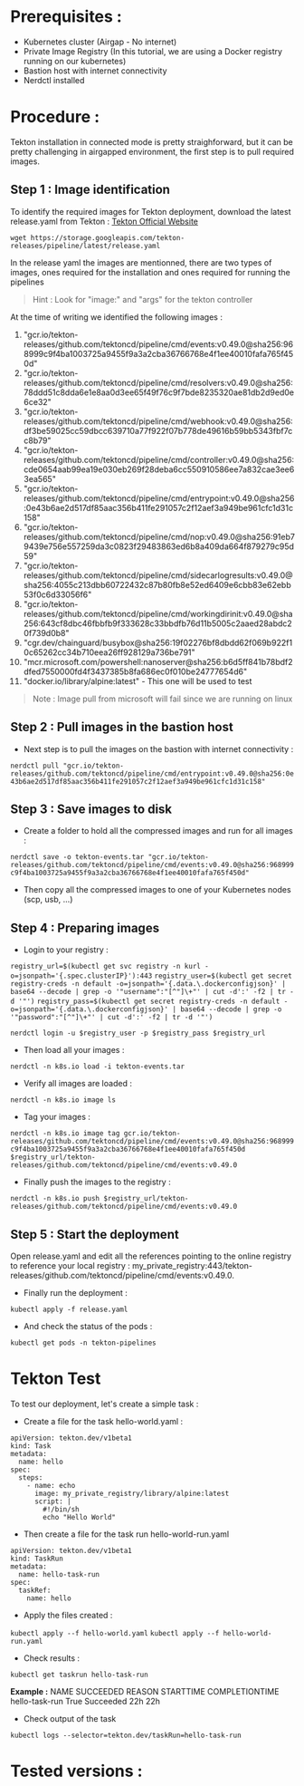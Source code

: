 # Prerequisites :
- Kubernetes cluster (Airgap - No internet)
- Private Image Registry (In this tutorial, we are using a Docker registry running on our kubernetes)
- Bastion host with internet connectivity
- Nerdctl installed

# Procedure : 
Tekton installation in connected mode is pretty straighforward, but it can be pretty challenging in airgapped environment, the first step is to pull required images.

## Step 1 : Image identification 
To identify the required images for Tekton deployment, download the latest release.yaml from Tekton :
[Tekton Official Website](https://tekton.dev/docs/installation/pipelines/)

`wget https://storage.googleapis.com/tekton-releases/pipeline/latest/release.yaml`

In the release yaml the images are mentionned, there are two types of images, ones required for the installation and ones required for running the pipelines 

> Hint : Look for "image:" and "args" for the tekton controller

At the time of writing we identified the following images :

1. "gcr.io/tekton-releases/github.com/tektoncd/pipeline/cmd/events:v0.49.0@sha256:968999c9f4ba1003725a9455f9a3a2cba36766768e4f1ee40010fafa765f450d"
2. "gcr.io/tekton-releases/github.com/tektoncd/pipeline/cmd/resolvers:v0.49.0@sha256:78ddd51c8dda6e1e8aa0d3ee65f49f76c9f7bde8235320ae81db2d9ed0e6ce32"
3. "gcr.io/tekton-releases/github.com/tektoncd/pipeline/cmd/webhook:v0.49.0@sha256:df3be59025cc59dbcc639710a77f922f07b778de49616b59bb5343fbf7cc8b79"
4. "gcr.io/tekton-releases/github.com/tektoncd/pipeline/cmd/controller:v0.49.0@sha256:cde0654aab99ea19e030eb269f28deba6cc550910586ee7a832cae3ee63ea565"
5. "gcr.io/tekton-releases/github.com/tektoncd/pipeline/cmd/entrypoint:v0.49.0@sha256:0e43b6ae2d517df85aac356b411fe291057c2f12aef3a949be961cfc1d31c158" 
6. "gcr.io/tekton-releases/github.com/tektoncd/pipeline/cmd/nop:v0.49.0@sha256:91eb79439e756e557259da3c0823f29483863ed6b8a409da664f879279c95d59" 
7. "gcr.io/tekton-releases/github.com/tektoncd/pipeline/cmd/sidecarlogresults:v0.49.0@sha256:4055c213dbb60722432c87b80fb8e52ed6409e6cbb83e62ebb53f0c6d33056f6" 
8. "gcr.io/tekton-releases/github.com/tektoncd/pipeline/cmd/workingdirinit:v0.49.0@sha256:643cf8dbc46fbbfb9f333628c33bbdfb76d11b5005c2aaed28abdc20f739d0b8"
9. "cgr.dev/chainguard/busybox@sha256:19f02276bf8dbdd62f069b922f10c65262cc34b710eea26ff928129a736be791"
10. "mcr.microsoft.com/powershell:nanoserver@sha256:b6d5ff841b78bdf2dfed7550000fd4f3437385b8fa686ec0f010be24777654d6"
11. "docker.io/library/alpine:latest" - This one will be used to test

> Note : Image pull from microsoft will fail since we are running on linux

## Step 2 : Pull images in the bastion host 
- Next step is to pull the images on the bastion with internet connectivity :

`nerdctl pull "gcr.io/tekton-releases/github.com/tektoncd/pipeline/cmd/entrypoint:v0.49.0@sha256:0e43b6ae2d517df85aac356b411fe291057c2f12aef3a949be961cfc1d31c158"`

## Step 3 : Save images to disk
- Create a folder to hold all the compressed images and run for all images :

`nerdctl save -o tekton-events.tar "gcr.io/tekton-releases/github.com/tektoncd/pipeline/cmd/events:v0.49.0@sha256:968999c9f4ba1003725a9455f9a3a2cba36766768e4f1ee40010fafa765f450d"`

- Then copy all the compressed images to one of your Kubernetes nodes (scp, usb, ...)

## Step 4 : Preparing images 
- Login to your registry :

`registry_url=$(kubectl get svc registry -n kurl -o=jsonpath='{.spec.clusterIP}'):443`
`registry_user=$(kubectl get secret registry-creds -n default -o=jsonpath='{.data.\.dockerconfigjson}' | base64 --decode | grep -o '"username":"[^"]\+"' | cut -d':' -f2 | tr -d '"')`
`registry_pass=$(kubectl get secret registry-creds -n default -o=jsonpath='{.data.\.dockerconfigjson}' | base64 --decode | grep -o '"password":"[^"]\+"' | cut -d':' -f2 | tr -d '"')`

`nerdctl login -u $registry_user -p $registry_pass $registry_url`

- Then load all your images :

`nerdctl -n k8s.io load -i tekton-events.tar`


- Verify all images are loaded :

`nerdctl -n k8s.io image ls` 

- Tag your images :

`nerdctl -n k8s.io image tag gcr.io/tekton-releases/github.com/tektoncd/pipeline/cmd/events:v0.49.0@sha256:968999c9f4ba1003725a9455f9a3a2cba36766768e4f1ee40010fafa765f450d $registry_url/tekton-releases/github.com/tektoncd/pipeline/cmd/events:v0.49.0`


- Finally push the images to the registry :

`nerdctl -n k8s.io push $registry_url/tekton-releases/github.com/tektoncd/pipeline/cmd/events:v0.49.0`


## Step 5 : Start the deployment 
Open release.yaml and edit all the references pointing to the online registry to reference your local registry : my_private_registry:443/tekton-releases/github.com/tektoncd/pipeline/cmd/events:v0.49.0.

- Finally run the deployment :

`kubectl apply -f release.yaml`

- And check the status of the pods :

`kubectl get pods -n tekton-pipelines`

# Tekton Test

To test our deployment, let's create a simple task :

- Create a file for the task hello-world.yaml : 
```
apiVersion: tekton.dev/v1beta1
kind: Task
metadata:
  name: hello
spec:
  steps:
    - name: echo
      image: my_private_registry/library/alpine:latest
      script: |
        #!/bin/sh
        echo "Hello World"
```

- Then create a file for the task run hello-world-run.yaml
```
apiVersion: tekton.dev/v1beta1
kind: TaskRun
metadata:
  name: hello-task-run
spec:
  taskRef:
    name: hello
```

- Apply the files created :

`kubectl apply --f hello-world.yaml`
`kubectl apply --f hello-world-run.yaml`

- Check results :

`kubectl get taskrun hello-task-run`

**Example :** 
NAME                    SUCCEEDED    REASON       STARTTIME   COMPLETIONTIME
 hello-task-run          True         Succeeded    22h         22h

- Check output of the task 

`kubectl logs --selector=tekton.dev/taskRun=hello-task-run`

# Tested versions :
